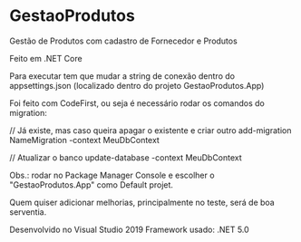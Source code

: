 # GestaoProdutos
Gestão de Produtos com cadastro de Fornecedor e Produtos

Feito em .NET Core

Para executar tem que mudar a string de conexão dentro do appsettings.json (localizado dentro do projeto GestaoProdutos.App)

Foi feito com CodeFirst, ou seja é necessário rodar os comandos do migration:

// Já existe, mas caso queira apagar o existente e criar outro
add-migration NameMigration -context MeuDbContext

// Atualizar o banco
update-database -context MeuDbContext

Obs.: rodar no Package Manager Console e escolher o "GestaoProdutos.App" como Default projet.

Quem quiser adicionar melhorias, principalmente no teste, será de boa serventia.

Desenvolvido no Visual Studio 2019
Framework usado: .NET 5.0
